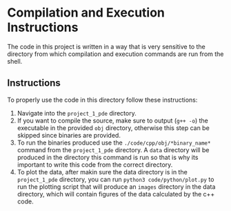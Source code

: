 # Compilation and Execution Instructions

The code in this project is written in a way that is very sensitive to the directory from which compilation and execution commands are run from the shell.

## Instructions

To properly use the code in this directory follow these instructions:

1. Navigate into the `project_1_pde` directory.
2. If you want to compile the source, make sure to output (`g++ -o`) the executable in the provided `obj` directory, otherwise this step can be skipped since binaries are provided.
3. To run the binaries produced use the `./code/cpp/obj/*binary_name*` command from the `project_1_pde` directory. A `data` directory will be produced in the directory this command is run so that is why its important to write this code from the correct directory.
4. To plot the data, after makin sure the data directory is in the `project_1_pde` directory, you can run `python3 code/python/plot.py` to run the plotting script that will produce an `images` directory in the data directory, which will contain figures of the data calculated by the c++ code.
